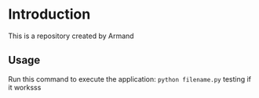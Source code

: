 # Introduction
This is a repository created by Armand
## Usage
Run this command to execute the application:
`python filename.py`
testing if it worksss
